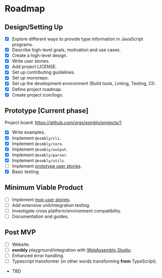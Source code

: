 # Roadmap

## Design/Setting Up
- [x] Explore different ways to provide type information in JavaScript programs.
- [x] Describe high-level goals, motivation and use cases.
- [x] Create a high-level design.
- [x] Write user stories.
- [x] Add project LICENSE.
- [x] Set up contributing guidelines.
- [x] Set up monorepo.
- [x] Set up the development environment (Build tools, Linting, Testing, CI).
- [x] Define project roadmap.
- [x] Create project icon/logo.

## Prototype [Current phase]
Project board: https://github.com/orgs/esmbly/projects/1
- [x] Write examples.
- [x] Implement `@esmbly/cli`.
- [x] Implement `@esmbly/core`.
- [x] Implement `@esmbly/output`.
- [x] Implement `@esmbly/parser`.
- [x] Implement `@esmbly/utils`.
- [ ] Implement [prototype user stories](Stories.md/#prototype-stories).
- [x] Basic testing.

## Minimum Viable Product
- [ ] Implement [mvp user stories](Stories.md/#mvp-stories).
- [ ] Add extensive unit/integration testing.
- [ ] Investigate cross platform/environment compatibility.
- [ ] Documentation and guides.

## Post MVP
- [ ] Website.
- [ ] **esmbly** playground/integration with [WebAssembly Studio](http://webassembly.studio).
- [ ] Enhanced error handling.
- [ ] Typescript transformer (in other words transforming **from** TypeScript).
- TBD
